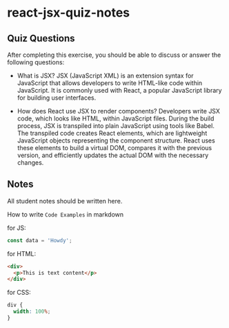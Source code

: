 # react-jsx-quiz-notes

## Quiz Questions

After completing this exercise, you should be able to discuss or answer the following questions:

- What is JSX?
  JSX (JavaScript XML) is an extension syntax for JavaScript that allows developers to write HTML-like code within JavaScript. It is commonly used with React, a popular JavaScript library for building user interfaces.

- How does React use JSX to render components?
  Developers write JSX code, which looks like HTML, within JavaScript files. During the build process, JSX is transpiled into plain JavaScript using tools like Babel. The transpiled code creates React elements, which are lightweight JavaScript objects representing the component structure. React uses these elements to build a virtual DOM, compares it with the previous version, and efficiently updates the actual DOM with the necessary changes.

## Notes

All student notes should be written here.

How to write `Code Examples` in markdown

for JS:

```javascript
const data = 'Howdy';
```

for HTML:

```html
<div>
  <p>This is text content</p>
</div>
```

for CSS:

```css
div {
  width: 100%;
}
```
